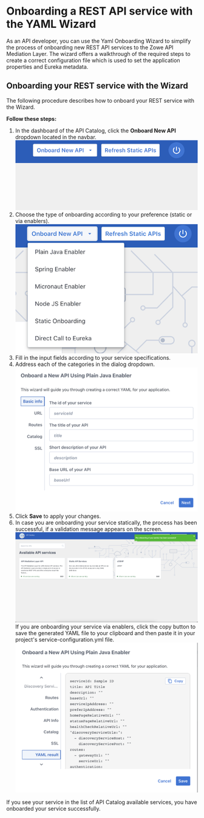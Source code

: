 # Onboarding a REST API service with the YAML Wizard

As an API developer, you can use the Yaml Onboarding Wizard to simplify the process of onboarding new REST API services to the Zowe API Mediation Layer. The wizard offers a walkthrough of the required steps to create a correct configuration file which is used to set the application properties and Eureka metadata.

## Onboarding your REST service with the Wizard

The following procedure describes how to onboard your REST service with the Wizard.

**Follow these steps:**

1. In the dashboard of the API Catalog, click the **Onboard New API** dropdown located in the navbar.  
   ![Onboarding](../../images/api-mediation/wizard-onboard-button.png)
2. Choose the type of onboarding according to your preference (static or via enablers).
   ![Enablers](../../images/api-mediation/wizard-enablers.png)
3. Fill in the input fields according to your service specifications.
4. Address each of the categories in the dialog dropdown. 
   ![Categories](../../images/api-mediation/wizard-categories.png)
5. Click **Save** to apply your changes.
6. In case you are onboarding your service statically, the process has been successful, if a validation message appears on the screen.  
   ![Validation](../../images/api-mediation/wizard-validation.png)  
   If you are onboarding your service via enablers, click the copy button to save the generated YAML file to your clipboard and then paste it in your project's service-configuration.yml file.   
   ![Validation](../../images/api-mediation/wizard-save-button.png)  
   
If you see your service in the list of API Catalog available services, you have onboarded your service successfully.

